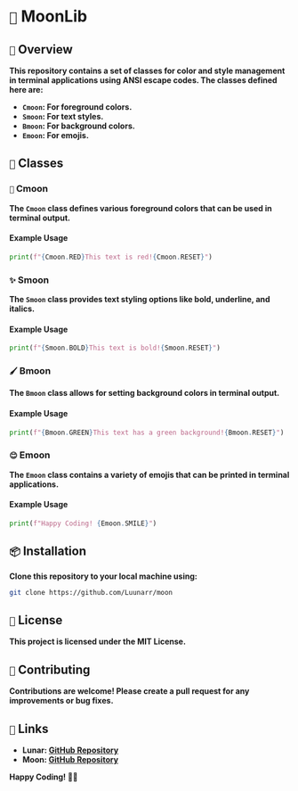 # `🌙` MoonLib

## `🌌` Overview
**This repository contains a set of classes for color and style management in terminal applications using ANSI escape codes. The classes defined here are:**

- **`Cmoon`: For foreground colors.**
- **`Smoon`: For text styles.**
- **`Bmoon`: For background colors.**
- **`Emoon`: For emojis.**

## `🎨` Classes

### `🌈` Cmoon
**The `Cmoon` class defines various foreground colors that can be used in terminal output.**

#### Example Usage
```python
print(f"{Cmoon.RED}This text is red!{Cmoon.RESET}")
```

### `✨` Smoon
**The `Smoon` class provides text styling options like bold, underline, and italics.**

#### Example Usage
```python
print(f"{Smoon.BOLD}This text is bold!{Smoon.RESET}")
```

### `🖌️` Bmoon
**The `Bmoon` class allows for setting background colors in terminal output.**

#### Example Usage
```python
print(f"{Bmoon.GREEN}This text has a green background!{Bmoon.RESET}")
```

### `😊` Emoon
**The `Emoon` class contains a variety of emojis that can be printed in terminal applications.**

#### Example Usage
```python
print(f"Happy Coding! {Emoon.SMILE}")
```

## `📦` Installation
**Clone this repository to your local machine using:**
```bash
git clone https://github.com/Luunarr/moon
```

## `📜` License
**This project is licensed under the MIT License.**

## `🤝` Contributing
**Contributions are welcome! Please create a pull request for any improvements or bug fixes.**

## `🔗` Links
- **Lunar: [GitHub Repository](https://github.com/Luunarr)**
- **Moon: [GitHub Repository](https://github.com/Luunarr/moon)**

**Happy Coding! 🎉🌙**
